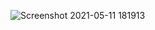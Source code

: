 ![Screenshot 2021-05-11 181913](https://user-images.githubusercontent.com/67514668/117813944-7ea3f180-b285-11eb-9b72-374fd13b5ff3.png)
